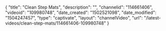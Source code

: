 {
    "title": "Clean Step Mats",
    "description": "",
    "channelid": "114661406",
    "videoid": "109980748",
    "date_created": "1502521098",
    "date_modified": "1504247457",
    "type": "captivate",
    "layout": "channelVideo",
    "url": "\/latest-videos\/clean-step-mats\/114661406-109980748"
}